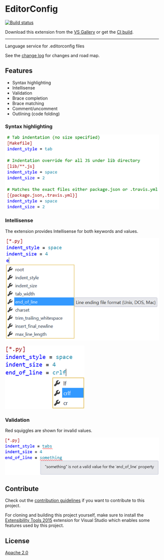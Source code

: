 # EditorConfig

<!-- Replace this badge with your own-->
[![Build status](https://ci.appveyor.com/api/projects/status/hv6uyc059rqbc6fj?svg=true)](https://ci.appveyor.com/project/madskristensen/extensibilitytools)

<!-- Update the VS Gallery link after you upload the VSIX-->
Download this extension from the [VS Gallery](https://visualstudiogallery.msdn.microsoft.com/a8c00bab-9ef3-47a4-8aaa-802d5cdb6ec0)
or get the [CI build](http://vsixgallery.com/extension/1209461d-57f8-46a4-814a-dbe5fecef941/).

---------------------------------------

Language service for .editorconfig files

See the [change log](CHANGELOG.md) for changes and road map.

## Features

- Syntax highlighting
- Intellisense
- Validation
- Brace completion
- Brace matching
- Comment/uncomment
- Outlining (code folding)

### Syntax highlighting

![Classification](art/classification.png)

### Intellisense
The extension provides Intellisense for both keywords and values.

![Classification](art/keyword-intellisense.png)  

![Classification](art/value-intellisense.png)

### Validation
Red squiggles are shown for invalid values.

![Classification](art/validation.png)

## Contribute
Check out the [contribution guidelines](.github/CONTRIBUTING.md)
if you want to contribute to this project.

For cloning and building this project yourself, make sure
to install the
[Extensibility Tools 2015](https://visualstudiogallery.msdn.microsoft.com/ab39a092-1343-46e2-b0f1-6a3f91155aa6)
extension for Visual Studio which enables some features
used by this project.

## License
[Apache 2.0](LICENSE)